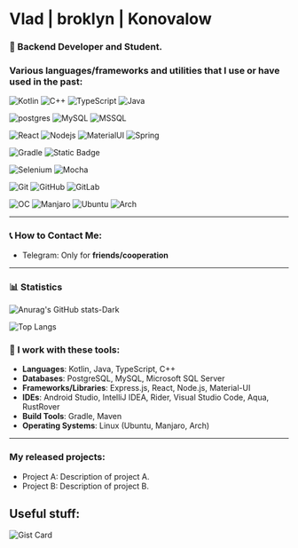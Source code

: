 # Vlad | broklyn | Konovalow

### 🚀 Backend Developer and Student.

### Various languages/frameworks and utilities that I use or have used in the past:

![Kotlin](https://img.shields.io/badge/Kotlin-0095D5?&style=for-the-badge&logo=kotlin&logoColor=white)
![C++](https://img.shields.io/badge/C%2B%2B-00599C?style=for-the-badge&logo=c%2B%2B&logoColor=white)
![TypeScript](https://shields.io/badge/TypeScript-3178C6?logo=TypeScript&logoColor=FFF&style=flat-square)
![Java](https://img.shields.io/badge/Java-ED8B00?style=for-the-badge&logo=openjdk&logoColor=white)

![postgres](https://img.shields.io/badge/PostgreSQL-316192?style=for-the-badge&logo=postgresql&logoColor=white)
![MySQL](https://img.shields.io/badge/MySQL-00000F?style=for-the-badge&logo=mysql&logoColor=white)
![MSSQL](https://img.shields.io/badge/Microsoft_SQL_Server-CC2927?style=for-the-badge&logo=microsoft-sql-server&logoColor=white)

![React](https://img.shields.io/badge/React-20232A?style=for-the-badge&logo=react&logoColor=61DAFB)
![Nodejs](https://img.shields.io/badge/Node.js-43853D?style=for-the-badge&logo=node.js&logoColor=white)
![MaterialUI](https://img.shields.io/badge/Material--UI-0081CB?style=for-the-badge&logo=material-ui&logoColor=white)
![Spring](https://img.shields.io/badge/spring-%236DB33F.svg?style=for-the-badge&logo=spring&logoColor=white)

![Gradle](https://img.shields.io/badge/gradle-02303A?logo=gradle&logoWidth=25)
![Static Badge](https://img.shields.io/badge/Maven-02303A?&logoWidth=25)

![Selenium](https://img.shields.io/badge/-selenium-%43B02A?style=for-the-badge&logo=selenium&logoColor=white)
![Mocha](https://img.shields.io/badge/-mocha-%238D6748?style=for-the-badge&logo=mocha&logoColor=white)

![Git](https://img.shields.io/badge/git-%23F05033.svg?style=for-the-badge&logo=git&logoColor=white)
![GitHub](https://img.shields.io/badge/github-%23121011.svg?style=for-the-badge&logo=github&logoColor=white)
![GitLab](https://img.shields.io/badge/gitlab-%23181717.svg?style=for-the-badge&logo=gitlab&logoColor=white)

![OC](https://img.shields.io/badge/Linux-FCC624?style=for-the-badge&logo=linux&logoColor=black)
![Manjaro](https://img.shields.io/badge/manjaro-35BF5C?style=for-the-badge&logo=manjaro&logoColor=white)
![Ubuntu](https://img.shields.io/badge/Ubuntu-E95420?style=for-the-badge&logo=ubuntu&logoColor=white)
![Arch](https://img.shields.io/badge/Arch_Linux-1793D1?style=for-the-badge&logo=arch-linux&logoColor=white)

---

### 📞 How to Contact Me:

- Telegram: Only for **friends/cooperation**

---

### 📊 Statistics

![Anurag's GitHub stats-Dark](https://github-readme-stats.vercel.app/api?username=bbroklyn&show_icons=true&theme=dark#gh-dark-mode-only)

![Top Langs](https://github-readme-stats.vercel.app/api/top-langs/?username=bbroklyn&layout=donut&theme=dark#gh-dark-mode-only)

### 📖 I work with these tools:

- **Languages**: Kotlin, Java, TypeScript, C++
- **Databases**: PostgreSQL, MySQL, Microsoft SQL Server
- **Frameworks/Libraries**: Express.js, React, Node.js, Material-UI
- **IDEs**: Android Studio, IntelliJ IDEA, Rider, Visual Studio Code, Aqua, RustRover
- **Build Tools**: Gradle, Maven
- **Operating Systems**: Linux (Ubuntu, Manjaro, Arch)

---

### My released projects:

- Project A: Description of project A.
- Project B: Description of project B.

## Useful stuff:

![Gist Card](https://github-readme-stats.vercel.app/api/gist?id=9298532ef18ee03ef9b2f6da1e530e3c&theme=dark#gh-dark-mode-only)
